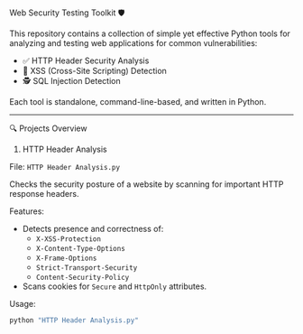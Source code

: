  Web Security Testing Toolkit 🛡️

This repository contains a collection of simple yet effective Python tools for analyzing and testing web applications for common vulnerabilities:

- ✅ HTTP Header Security Analysis
- 🧪 XSS (Cross-Site Scripting) Detection
- 🕵️ SQL Injection Detection

Each tool is standalone, command-line-based, and written in Python.

---

 🔍 Projects Overview

 1. HTTP Header Analysis

File: `HTTP Header Analysis.py`

Checks the security posture of a website by scanning for important HTTP response headers.

Features:
- Detects presence and correctness of:
  - `X-XSS-Protection`
  - `X-Content-Type-Options`
  - `X-Frame-Options`
  - `Strict-Transport-Security`
  - `Content-Security-Policy`
- Scans cookies for `Secure` and `HttpOnly` attributes.

Usage:
```bash
python "HTTP Header Analysis.py"

